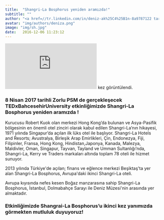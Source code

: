```yaml
---
title:  "Shangri-La Bosphorus yeniden aramızda!"
subtitle: ""
author: "<a href=//tr.linkedin.com/in/deniz-ak%25C4%25B1n-8a9787122 target=_blank>Deniz Akın</a>"
avatar: "img/authors/deniza.png"
image: "img/sh.jpg"
date:   2016-12-06 11:23:12
---
```

![hits](http://hitwebcounter.com/counter/counter.php?page=6555009&style=0025&nbdigits=1&type=page&initCount=0) kez görüntülendi.

### 8 Nisan 2017 tarihli Zorlu PSM de gerçekleşecek TEDxBahcesehirUniversity etkinliğimizde Shangri-La Bosphorus yeniden aramızda !

Kurucusu Robert Kuok olan merkezi Hong Kong’da bulunan ve Asya-Pasifik bölgesinin en önemli otel zinciri olarak kabul edilen Shangri-La’nın hikayesi, 1971 yılında Singapur’da açılan ilk lüks otel ile başlıyor. Shangri-La Hotels and Resorts; Avustralya, Birleşik Arap Emirlikleri, Çin, Endonezya, Fiji, Filipinler, Fransa, Hong Kong, Hindistan,Japonya, Kanada, Malezya, Maldivler, Oman, Singapur, Tayvan, Tayland ve Umman Sultanlığı’nda, Shangri-La, Kerry ve Traders
markaları altında toplam 78 oteli ile hizmet sunuyor.

2013 yılında Türkiye'de açılan; finans ve eğlence merkezi Beşiktaş'ta yer alan Shangri-La Bosphorus, Avrupa'daki ikinci Shangri-La oteli.

Avrupa kıyısında nefes kesen Boğaz manzarasına sahip Shangri-La Bosphorus, İstanbul, Dolmabahçe Sarayı ile Deniz Müzesi'nin arasında yer almaktadır.


### Etkinliğimizde Shangrai-La Bosphorus’u ikinci kez yanımızda görmekten mutluluk duyuyoruz!
